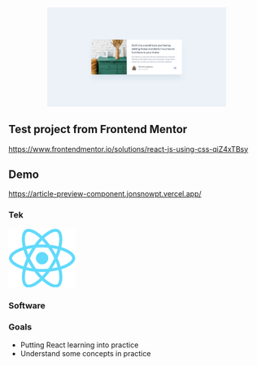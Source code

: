 <p align="center">
  <img src="https://github.com/jonsnowpt/articlePreviewComponent/blob/main/src/assets/frontendmentor_project-min.jpg" alt="Frontend Mentor Project 1" width="70%" />
</p>

## Test project from Frontend Mentor

https://www.frontendmentor.io/solutions/react-js-using-css-qiZ4xTBsy


## Demo

https://article-preview-component.jonsnowpt.vercel.app/

### Tek

<div>
  <img src="https://github.com/jonsnowpt/articlePreviewComponent/blob/main/src/assets/1280px-React-icon.svg">
  </div>

  


### Software


### Goals

- Putting React learning into practice
- Understand some concepts in practice

